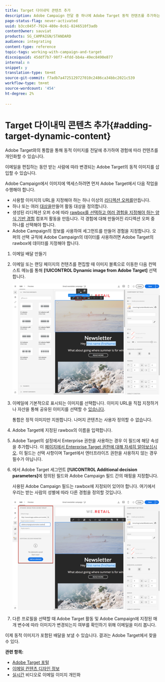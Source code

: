 ```yaml
---
title: Target 다이내믹 콘텐츠 추가
description: Adobe Campaign 전달 중 하나에 Adobe Target 동적 컨텐츠를 추가하는 방법을 알아봅니다.
page-status-flag: never-activated
uuid: b3cc045f-7924-480e-8c61-8246510f3adb
contentOwner: sauviat
products: SG_CAMPAIGN/STANDARD
audience: integrating
content-type: reference
topic-tags: working-with-campaign-and-target
discoiquuid: 45ddf7b7-98f7-4fdd-bb4a-49ec8490e877
internal: n
snippet: y
translation-type: tm+mt
source-git-commit: f7adb7a4725129727010c2486ca34bbc2021c539
workflow-type: tm+mt
source-wordcount: '454'
ht-degree: 2%

---
```



# Target 다이내믹 콘텐츠 추가{#adding-target-dynamic-content}

Adobe Target와의 통합을 통해 동적 이미지를 전달에 추가하여 경험에 따라 컨텐츠를 개인화할 수 있습니다.

이메일을 편집하는 동안 받는 사람에 따라 변경되는 Adobe Target의 동적 이미지를 삽입할 수 있습니다.

Adobe Campaign에서 이미지에 액세스하려면 먼저 Adobe Target에서 다음 작업을 수행해야 합니다.

* 사용할 이미지의 URL을 지정해야 하는 하나 이상의 [리디렉션 오퍼를](https://docs.adobe.com/content/help/en/target/using/experiences/offers/offer-redirect.html)만듭니다.
* 하나 또는 여러 [대상을](https://docs.adobe.com/content/help/en/target/using/audiences/create-audiences/audiences.html)만들어 활동 대상을 정의합니다.
* 생성된 리디렉션 오퍼 수에 따라 [rawbox를 선택하고 여러 경험을 지정해야 하는 양식 기반 경험](https://docs.adobe.com/content/help/en/target/using/experiences/form-experience-composer.html) 컴포저 활동을 만듭니다. 각 경험에 대해 만들어진 리디렉션 오퍼 중 하나를 선택해야 합니다.
* Adobe Campaign의 정보를 사용하여 세그먼트를 만들어 경험을 지정합니다. 오퍼의 선택 규칙에 Adobe Campaign의 데이터를 사용하려면 Adobe Target의 rawbox에 데이터를 지정해야 합니다.

1. 이메일 배달 만들기
1. 이메일 또는 랜딩 페이지의 컨텐츠를 편집할 때 이미지 블록으로 이동한 다음 컨텍스트 메뉴를 통해 **[!UICONTROL Dynamic image from Adobe Target]** 선택합니다.

   ![](assets/tar_insert_dynamic_image.png)

1. 이메일에 기본적으로 표시되는 이미지를 선택합니다. 이미지 URL을 직접 지정하거나 자산을 통해 공유된 이미지를 선택할 수 [있습니다](../../integrating/using/working-with-campaign-and-assets-core-service.md).

   통합은 정적 이미지만 지원합니다. 나머지 콘텐츠는 사용자 정의할 수 없습니다.

1. Adobe Target에 지정된 rawbox의 이름을 입력합니다.
1. Adobe Target의 설정에서 Enterprise 권한을 사용하는 경우 이 필드에 해당 속성을 추가합니다. 이 [페이지에서 Enterprise Target 권한에 대해 자세히 알아보십시오](https://docs.adobe.com/content/help/en/target/using/administer/manage-users/enterprise/properties-overview.html). 이 필드는 선택 사항이며 Target에서 엔터프라이즈 권한을 사용하지 않는 경우 필수가 아닙니다.
1. 에서 Adobe Target 세그먼트 **[!UICONTROL Additional decision parameters]**&#x200B;에 정의된 필드와 Adobe Campaign 필드 간의 매핑을 지정합니다.

   사용된 Adobe Campaign 필드는 rawbox에 지정되어 있어야 합니다. 여기에서 우리는 받는 사람의 성별에 따라 다른 경험을 정의할 것입니다.

   ![](assets/tar_additional_decisionning_parameters.png)

1. 다른 프로필을 선택할 때 Adobe Target 활동 및 Adobe Campaign에 지정된 매개 변수에 따라 이미지가 변경되는지 여부를 확인하기 위해 이메일을 미리 봅니다.

이제 동적 이미지가 포함된 배달을 보낼 수 있습니다. 결과는 Adobe Target에서 찾을 수 있다.

**관련 항목:**

* [Adobe Target 포털](https://docs.adobe.com/content/help/en/target/using/integrate/campaign-and-target.html)
* [이메일 컨텐츠 디자인 정보](../../designing/using/designing-content-in-adobe-campaign.md)
* [실시간](https://helpx.adobe.com/marketing-cloud/how-to/email-marketing.html) 비디오로 이메일 이미지 개인화

